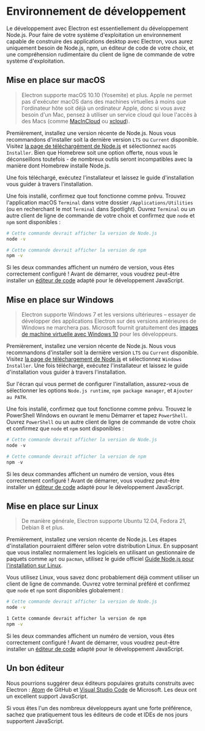# Environnement de développement

Le développement avec Electron est essentiellement du développement Node.js. Pour faire de votre système d'exploitation un environnement capable de construire des applications desktop avec Electron, vous aurez uniquement besoin de Node.js, npm, un éditeur de code de votre choix, et une compréhension rudimentaire du client de ligne de commande de votre système d'exploitation.

## Mise en place sur macOS

> Electron supporte macOS 10.10 (Yosemite) et plus. Apple ne permet pas d'exécuter macOS dans des machines virtuelles à moins que l'ordinateur hôte soit déjà un ordinateur Apple, donc si vous avez besoin d'un Mac, pensez à utiliser un service cloud qui loue l'accès à des Macs (comme [MacInCloud](https://www.macincloud.com/) ou [xcloud](https://xcloud.me)).

Premièrement, installez une version récente de Node.js. Nous vous recommandons d'installer soit la dernière version `LTS` ou `Current` disponible. Visitez [la page de téléchargément de Node.js](https://nodejs.org/en/download/) et sélectionnez `macOS Installer`. Bien que Homebrew soit une option offerte, nous vous le déconseillons toutefois - de nombreux outils seront incompatibles avec la manière dont Homebrew installe Node.js.

Une fois téléchargé, exécutez l'installateur et laissez le guide d'installation vous guider à travers l'installation.

Une fois installé, confirmez que tout fonctionne comme prévu. Trouvez l'application macOS `Terminal` dans votre dossier `/Applications/Utilities` (ou en recherchant le mot `Terminal` dans Spotlight). Ouvrez `Terminal` ou un autre client de ligne de commande de votre choix et confirmez que `node` et `npm` sont disponibles :

```sh
# Cette commande devrait afficher la version de Node.js
node -v

# Cette commande devrait afficher la version de npm
npm -v
```

Si les deux commandes affichent un numéro de version, vous êtes correctement configuré ! Avant de démarrer, vous voudrez peut-être installer un [éditeur de code](#a-good-editor) adapté pour le développement JavaScript.

## Mise en place sur Windows

> Electron supporte Windows 7 et les versions ultérieures – essayer de développer des applications Electron sur des versions antérieures de Windows ne marchera pas. Microsoft fournit gratuitement des [images de machine virtuelle avec Windows 10](https://developer.microsoft.com/en-us/windows/downloads/virtual-machines) pour les développeurs.

Premièrement, installez une version récente de Node.js. Nous vous recommandons d'installer soit la dernière version `LTS` ou `Current` disponible. Visitez [la page de téléchargement de Node.js](https://nodejs.org/en/download/) et sélectionnez `Windows Installer`. Une fois téléchargé, exécutez l'installateur et laissez le guide d'installation vous guider à travers l'installation.

Sur l'écran qui vous permet de configurer l'installation, assurez-vous de sélectionner les options `Node.js runtime`, `npm package manager`, et `Ajouter au PATH`.

Une fois installé, confirmez que tout fonctionne comme prévu. Trouvez le PowerShell Windows en ouvrant le menu Démarrer et tapez `PowerShell`. Ouvrez `PowerShell` ou un autre client de ligne de commande de votre choix et confirmez que `node` et `npm` sont disponibles :

```powershell
# Cette commande devrait afficher la version de Node.js
node -v

# Cette commande devrait afficher la version de npm
npm -v
```

Si les deux commandes affichent un numéro de version, vous êtes correctement configuré ! Avant de démarrer, vous voudrez peut-être installer un [éditeur de code](#a-good-editor) adapté pour le développement JavaScript.

## Mise en place sur Linux

> De manière générale, Electron supporte Ubuntu 12.04, Fedora 21, Debian 8 et plus.

Premièrement, installez une version récente de Node.js. Les étapes d'installation pourraient différer selon votre distribution Linux. En supposant que vous installez normalement les logiciels en utilisant un gestionnaire de paquets comme `apt` ou `pacman`, utilisez le guide officiel [Guide Node.js pour l'installation sur Linux](https://nodejs.org/en/download/package-manager/).

Vous utilisez Linux, vous savez donc probablement déjà comment utiliser un client de ligne de commande. Ouvrez votre terminal préféré et confirmez que `node` et `npm` sont disponibles globalement :

```sh
# Cette commande devrait afficher la version de Node.js
node -v

1 Cette commande devrait afficher la version de npm
npm -v
```

Si les deux commandes affichent un numéro de version, vous êtes correctement configuré ! Avant de démarrer, vous voudrez peut-être installer un [éditeur de code](#a-good-editor) adapté pour le développement JavaScript.

## Un bon éditeur

Nous pourrions suggérer deux éditeurs populaires gratuits construits avec Electron : [Atom](https://atom.io/) de GitHub et [Visual Studio Code](https://code.visualstudio.com/) de Microsoft. Les deux ont un excellent support JavaScript.

Si vous êtes l'un des nombreux développeurs ayant une forte préférence, sachez que pratiquement tous les éditeurs de code et IDEs de nos jours supportent JavaScript.